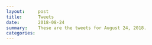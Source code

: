 ```yaml
---
layout:     post
title:      Tweets
date:       2018-08-24
summary:    These are the tweets for August 24, 2018.
categories:
---
```


